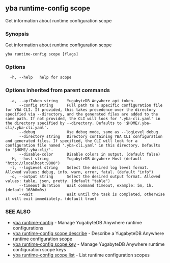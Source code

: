 ## yba runtime-config scope

Get information about runtime configuration scope

### Synopsis

Get information about runtime configuration scope

```
yba runtime-config scope [flags]
```

### Options

```
  -h, --help   help for scope
```

### Options inherited from parent commands

```
  -a, --apiToken string    YugabyteDB Anywhere api token.
      --config string      Full path to a specific configuration file for YBA CLI. If provided, this takes precedence over the directory specified via --directory, and the generated files are added to the same path. If not provided, the CLI will look for '.yba-cli.yaml' in the directory specified by --directory. Defaults to '$HOME/.yba-cli/.yba-cli.yaml'.
      --debug              Use debug mode, same as --logLevel debug.
      --directory string   Directory containing YBA CLI configuration and generated files. If specified, the CLI will look for a configuration file named '.yba-cli.yaml' in this directory. Defaults to '$HOME/.yba-cli/'.
      --disable-color      Disable colors in output. (default false)
  -H, --host string        YugabyteDB Anywhere Host (default "http://localhost:9000")
  -l, --logLevel string    Select the desired log level format. Allowed values: debug, info, warn, error, fatal. (default "info")
  -o, --output string      Select the desired output format. Allowed values: table, json, pretty. (default "table")
      --timeout duration   Wait command timeout, example: 5m, 1h. (default 168h0m0s)
      --wait               Wait until the task is completed, otherwise it will exit immediately. (default true)
```

### SEE ALSO

* [yba runtime-config](yba_runtime-config.md)	 - Manage YugabyteDB Anywhere runtime configurations
* [yba runtime-config scope describe](yba_runtime-config_scope_describe.md)	 - Describe a YugabyteDB Anywhere runtime configuration scope
* [yba runtime-config scope key](yba_runtime-config_scope_key.md)	 - Manage YugabyteDB Anywhere runtime configuration scope keys
* [yba runtime-config scope list](yba_runtime-config_scope_list.md)	 - List runtime configuration scopes

